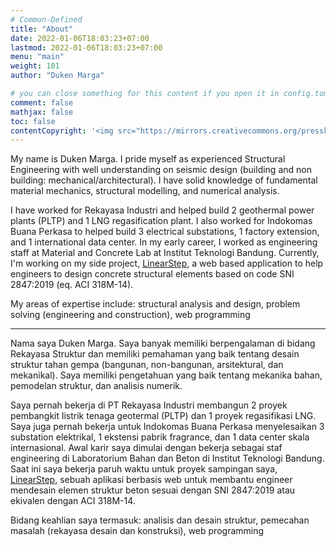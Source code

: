 ```yaml
---
# Common-Defined
title: "About"
date: 2022-01-06T18:03:23+07:00
lastmod: 2022-01-06T18:03:23+07:00
menu: "main"
weight: 101
author: "Duken Marga"

# you can close something for this content if you open it in config.toml.
comment: false
mathjax: false
toc: false
contentCopyright: '<img src="https://mirrors.creativecommons.org/presskit/buttons/88x31/png/by.png" style="height:40px" /><br><a rel="license noopener" href="https://creativecommons.org/licenses/by/4.0/" target="_blank">CC BY 4.0 license.</a>'
---
```


My name is Duken Marga. I pride myself as experienced Structural Engineering with well understanding on seismic design (building and non building: mechanical/architectural). I have solid knowledge of fundamental material mechanics, structural modelling, and numerical analysis.

I have worked for Rekayasa Industri and helped build 2 geothermal power plants (PLTP) and 1 LNG regasification plant. I also worked for Indokomas Buana Perkasa to helped build 3 electrical substations, 1 factory extension, and 1 international data center. In my early career, I worked as engineering staff at Material and Concrete Lab at Institut Teknologi Bandung. Currently, I'm working on my side project, [LinearStep](https://linearstep.com/), a web based application to help engineers to design concrete structural elements based on code SNI 2847:2019 (eq. ACI 318M-14).

My areas of expertise include: structural analysis and design, problem solving (engineering and construction), web programming

--------

Nama saya Duken Marga. Saya banyak memiliki berpengalaman di bidang Rekayasa Struktur dan memiliki pemahaman yang baik tentang desain struktur tahan gempa (bangunan, non-bangunan, arsitektural, dan mekanikal). Saya memiliki pengetahuan yang baik tentang mekanika bahan, pemodelan struktur, dan analisis numerik.

Saya pernah bekerja di PT Rekayasa Industri membangun 2 proyek pembangkit listrik tenaga geotermal (PLTP) dan 1 proyek regasifikasi LNG. Saya juga pernah bekerja untuk Indokomas Buana Perkasa menyelesaikan 3 substation elektrikal, 1 ekstensi pabrik fragrance, dan 1 data center skala internasional. Awal karir saya dimulai dengan bekerja sebagai staf engineering di Laboratorium Bahan dan Beton di Institut Teknologi Bandung. Saat ini saya bekerja paruh waktu untuk proyek sampingan saya, [LinearStep](https://linearstep.com/), sebuah aplikasi berbasis web untuk membantu engineer mendesain elemen struktur beton sesuai dengan SNI 2847:2019 atau ekivalen dengan ACI 318M-14.

Bidang keahlian saya termasuk: analisis dan desain struktur, pemecahan masalah (rekayasa desain dan konstruksi), web programming